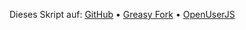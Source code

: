 Dieses Skript auf: [GitHub](https://github.com/t-fr/userscripts/tree/master/HTML5-Video%20f%C3%BCr%20Golem.de) • [Greasy Fork](https://greasyfork.org/scripts/1195-html5-video-f%C3%BCr-golem-de) • [OpenUserJS](https://openuserjs.org/scripts/tfr/HTML5-Video_f%C3%BCr_Golem.de)